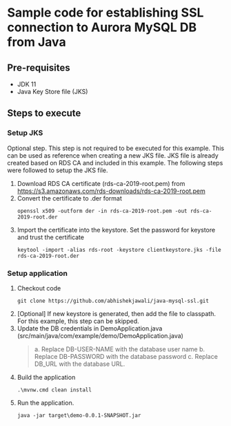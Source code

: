 # Sample code for establishing SSL connection to Aurora MySQL DB from Java

## Pre-requisites
-  JDK 11
- Java Key Store file (JKS)



## Steps to execute

### Setup JKS 
Optional step. This step is not required to be executed for this example. This can be used as reference when creating a new JKS file.
JKS file is already created based on RDS CA and included in this example. The following steps were followed to setup the JKS file. 

1. Download RDS CA certificate (rds-ca-2019-root.pem) from https://s3.amazonaws.com/rds-downloads/rds-ca-2019-root.pem
2. Convert the certificate to .der format
    ```
    openssl x509 -outform der -in rds-ca-2019-root.pem -out rds-ca-2019-root.der
    ```
3. Import the certificate into the keystore. Set the password for keystore and trust the certificate
    ```
    keytool -import -alias rds-root -keystore clientkeystore.jks -file rds-ca-2019-root.der                    
    ```

### Setup application

1. Checkout code
    ```
    git clone https://github.com/abhishekjawali/java-mysql-ssl.git
    ```
2.  [Optional] If new keystore is generated, then add the file to classpath. For this example, this step can be skipped.
3.  Update the DB credentials in DemoApplication.java (src/main/java/com/example/demo/DemoApplication.java)
    >    a. Replace DB-USER-NAME with the database user name
    >    b. Replace DB-PASSWORD with the database password
    >    c. Replace DB_URL with the database URL.
5.  Build the application
    ```
    .\mvnw.cmd clean install
    ```
5. Run the application. 
    ```
    java -jar target\demo-0.0.1-SNAPSHOT.jar
    ```
